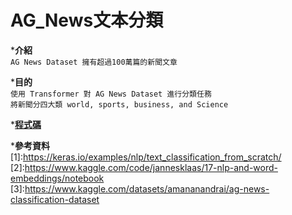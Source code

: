 # AG_News文本分類
***介紹**<br>
`AG News Dataset 擁有超過100萬篇的新聞文章`<br>

***目的**<br>
`使用 Transformer 對 AG News Dataset 進行分類任務`<br>
`將新聞分四大類 world, sports, business, and Science`<br>

***[程式碼](https://github.com/wangjiajen/AG_News/blob/main/agnews.py)**<br>

***參考資料**<br>
[1]:https://keras.io/examples/nlp/text_classification_from_scratch/<br>
[2]:https://www.kaggle.com/code/jannesklaas/17-nlp-and-word-embeddings/notebook<br>
[3]:https://www.kaggle.com/datasets/amananandrai/ag-news-classification-dataset<br>